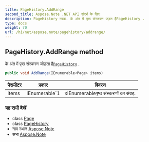 ```yaml
---
title: PageHistory.AddRange
second_title: Aspose.Note .NET API संदर्भ के लिए
description: PageHistory तरक. के अंत में पृष्ठ संस्करण जड़त हैPageHistory .
type: docs
weight: 70
url: /hi/net/aspose.note/pagehistory/addrange/
---
```

## PageHistory.AddRange method

के अंत में पृष्ठ संस्करण जोड़ता है[`PageHistory`](../) .

```csharp
public void AddRange(IEnumerable<Page> items)
```

| पैरामीटर | प्रकार | विवरण |
| --- | --- | --- |
| items | IEnumerable`1 | दIEnumerableपृष्ठ संस्करणों का संग्रह. |

### यह सभी देखें

* class [Page](../../page/)
* class [PageHistory](../)
* नाम स्थान [Aspose.Note](../../pagehistory/)
* सभा [Aspose.Note](../../../)


